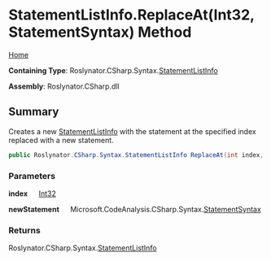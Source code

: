 # StatementListInfo\.ReplaceAt\(Int32, StatementSyntax\) Method

[Home](../../../../../README.md)

**Containing Type**: Roslynator\.CSharp\.Syntax\.[StatementListInfo](../README.md)

**Assembly**: Roslynator\.CSharp\.dll

## Summary

Creates a new [StatementListInfo](../README.md) with the statement at the specified index replaced with a new statement\.

```csharp
public Roslynator.CSharp.Syntax.StatementListInfo ReplaceAt(int index, Microsoft.CodeAnalysis.CSharp.Syntax.StatementSyntax newStatement)
```

### Parameters

**index** &emsp; [Int32](https://docs.microsoft.com/en-us/dotnet/api/system.int32)

**newStatement** &emsp; Microsoft\.CodeAnalysis\.CSharp\.Syntax\.[StatementSyntax](https://docs.microsoft.com/en-us/dotnet/api/microsoft.codeanalysis.csharp.syntax.statementsyntax)

### Returns

Roslynator\.CSharp\.Syntax\.[StatementListInfo](../README.md)

